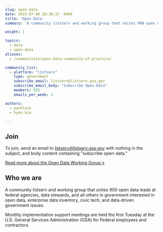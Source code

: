 ```yaml
---
slug: open-data
date: 2015-07-08 10:30:37 -0400
title: 'Open Data'
summary: 'A community listserv and working group that unites 900 open data leads at federal agencies, data stewards, and all others in government interested in open data, enterprise data inventory, civic tech, and data-driven government issues.'

weight: 1

topics:
  - data
  - open-data
aliases:
  - /communities/open-data-community-of-practice/

community_list:
  - platform: "listserv"
    type: government
    subscribe_email: listserv@listserv.gsa.gov
    subscribe_email_body: "Subscribe Open-Data"
    members: 925
    emails_per_week: 1

authors:
  - pashlock
  - hyon-kim

---
```


## Join

To join, send an email to [listserv@listserv.gsa.gov](mailto:listserv@listserv.gsa.gov?subject=&amp;body=subscribe%20open-data) with nothing in the subject, and body content containing "subscribe open-data."

[Read more about the Open Data Working Group »](https://project-open-data.cio.gov/working-group/)

## Who we are

A community listserv and working group that unites 900 open data leads at federal agencies, data stewards, and all others in government interested in open data, enterprise data inventory, civic tech, and data-driven government issues.

Monthly implementation support meetings are held the first Tuesday at the U.S. General Services Administration (GSA) for Federal employees and contractors.